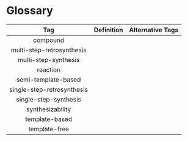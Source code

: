 # Glossary

|            Tag             | Definition | Alternative Tags |
|:--------------------------:|------------|:----------------:|
|          compound          |            |                  |
| multi-step-retrosynthesis  |            |                  |
|    multi-step-synthesis    |            |                  |
|          reaction          |            |                  |
|    semi-template-based     |            |                  |
| single-step-retrosynthesis |            |                  |
|   single-step-synthesis    |            |                  |
|      synthesizability      |            |                  |
|       template-based       |            |                  |
|       template-free        |            |                  |
